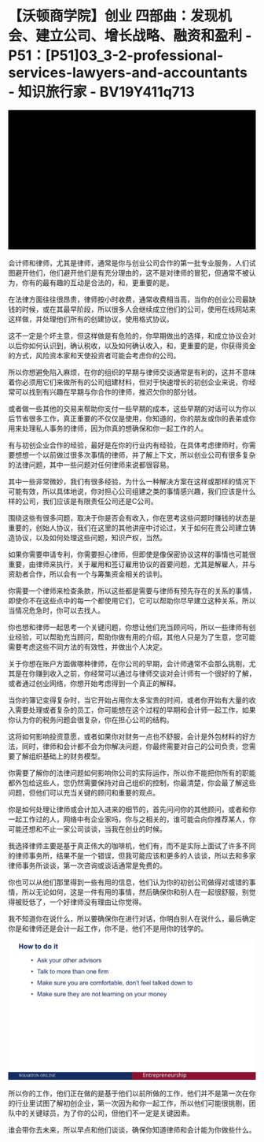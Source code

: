 # 【沃顿商学院】创业 四部曲：发现机会、建立公司、增长战略、融资和盈利 - P51：[P51]03_3-2-professional-services-lawyers-and-accountants - 知识旅行家 - BV19Y411q713

![](img/1662a88c85401a367c3656ae2c67f731_0.png)

会计师和律师，尤其是律师，通常是你与创业公司合作的第一批专业服务，人们试图避开他们，他们避开他们是有充分理由的，这不是对律师的冒犯，但通常不被认为，你有的最有趣的互动是合法的，和，更重要的是。

在法律方面往往很昂贵，律师按小时收费，通常收费相当高，当你的创业公司最缺钱的时候，或在其最早阶段，所以很多人会继续成立他们的公司，使用在线网站来这样做，并处理他们所有的创建协议，使用格式协议。

这不一定是个坏主意，但这样做是有危险的，你早期做出的选择，和成立协议会对以后你如何认识到，确认税收，以及如何确认收入，和，更重要的是，你获得资金的方式，风险资本家和天使投资者可能会考虑你的公司。

所以你想避免陷入麻烦，在你的组织的早期与律师交谈通常是有利的，这并不意味着你必须用它们来做所有的公司组建材料，但对于快速增长的初创企业来说，你经常可以找到有兴趣在早期与你合作的律师，推迟欠你的部分钱。

或者做一些其他的交易来帮助你支付一些早期的成本，这些早期的对话可以为你以后节省很多工作，真正重要的不仅仅是使用，你知道的，你的朋友或你的表弟或你用来处理私人事务的律师，因为你真的想确保和你一起工作的人。

有与初创企业合作的经验，最好是在你的行业内有经验，在具体考虑律师时，你需要想想一个以前做过很多次事情的律师，并了解上下文，所以创业公司有很多复杂的法律问题，其中一些问题对任何律师来说都很容易。

其中一些非常微妙，我们有很多经验，为什么一种解决方案在这样或那样的情况下可能有效，所以具体地说，你对担心公司组建之类的事情感兴趣，我们应该是什么样的公司，我们应该是有限责任公司还是C公司。

围绕这些有很多问题，取决于你是否会有收入，你在思考这些问题时赚钱的状态是重要的，创始人协议，我们在这里的其他讲座中讨论过，关于如何在贵公司建立铸造协议，以及如何处理这些问题，知识产权，当然。

如果你需要申请专利，你需要担心律师，但即使是像保密协议这样的事情也可能很重要，由律师来执行，关于雇用和签订雇用协议的首要问题，尤其是解雇人，并与资助者合作，所以会有一个与筹集资金相关的谈判。

你需要一个律师来检查条款，所以这些都是需要与律师有预先存在的关系的事情，即使你不在这些点中的每一个都使用它们，它可以帮助你尽早建立这种关系，所以当情况危急时，你可以去找人。

你也想和律师一起思考一个关键问题，你想让他们充当顾问吗，所以一些律师有创业经验，可以帮助充当顾问，帮助你做有用的介绍，其他人只是为了生意，您可能需要考虑这些不同方法的有效性，并做出个人决定。

关于你想在账户方面做哪种律师，在你公司的早期，会计师通常不会那么挑剔，尤其是在你赚到收入之前，你经常可以通过与律师交谈对会计师有一个很好的了解，或者通过创业网络，你想开始考虑得到一个真正的解释。

当你的簿记变得复杂时，当它开始占用你太多宝贵的时间，或者你开始有大量的收入需要处理或者复杂的员工，你可能想在这个过程的早期和会计师一起工作，如果你认为你的税务问题会很复杂，你在担心公司的结构。

这将如何影响投资意愿，或者如果你对财务一点也不舒服，会计是外包材料的好方法，同时，律师和会计都不会为你解决问题，你最终需要对自己的公司负责，您需要了解组织基础上的财务模型。

你需要了解你的法律问题如何影响你公司的实际运作，所以你不能把你所有的职能都外包给这些人，您仍然需要保持对自己组织的控制，你最清楚，你会最了解这些问题，但他们可以充当关键的顾问和重要的观点。

你是如何处理让律师或会计加入进来的细节的，首先问问你的其他顾问，或者和你一起工作过的人，网络中有企业家吗，你与之相关的，谁可能会向你推荐某人，你可能还想和不止一家公司谈谈，当我在创业的时候。

我选择律师主要是基于真正伟大的咖啡机，他们有，而不是实际上面试了许多不同的律师事务所，结果不是一个错误，但我可能应该和更多的人谈谈，所以去和多家律师事务所谈谈，第一次咨询或谈话通常是免费的。

你也可以从他们那里得到一些有用的信息，他们认为你的初创公司做得对或错的事情，所以无论如何，这是一件有用的事情，然后确保你和别人在一起很舒服，别觉得被贬低了，一个好律师没有理由让你觉得。

我不知道你在说什么，所以要确保你在进行对话，你明白别人在说什么，最后确定你是和律师还是会计一起工作，你不是，他们不是用你的钱学的。



![](img/1662a88c85401a367c3656ae2c67f731_2.png)

所以你的工作，他们正在做的是基于他们以前所做的工作，他们并不是第一次在你的行业里试图了解初创企业，第一次因为和你一起工作，所以他们可能很挑剔，团队中的关键球员，为了你的公司，但他们不一定是关键因素。

谁会带你去未来，所以早点和他们谈谈，确保你知道律师和会计能为你做些什么。